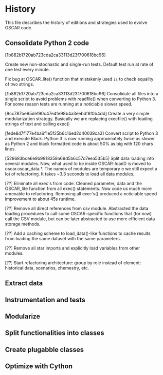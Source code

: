 # History

This file describes the history of editions and strategies used to evolve OSCAR 
code.

## Consolidate Python 2 code

[1b882b1720ab723cda2ca33113d23f700618bc96]

Create new non-stochastic and single-run tests. Default test run at rate of one
test every minute.

Fix bug at OSCAR_lite() function that mistakenly used `is` to check equality
of two strings.

[1b882b1720ab723cda2ca33113d23f700618bc96]
Consolidate all files into a single script to avoid problems with readfile() 
when converting to Python 3. For some reason tests are running at a noticiable
slower speed.

[8cc787be95de190c47e4fe98b4a3eebdf8f0b4dd]
Create a very simple modularization strategy. Basically we are replacing execfile()
with loading strings of text and calling exec()

[fede8d7f177e4ba6f1e5f25b6c16ed2d40039ca3]
Convert script to Python 3 and execute Black. Python 3 is now running 
approximately twice as slower as Python 2 and black formatted code is about
50% as big with 120 chars lines.

[529683bce6e9b9818359a69d5b6c57d7eea535b5]
Split data loading into several modules. Now, what used to be inside OSCAR-loadD
is moved to oscar.oscar_data.*. The names of modules are temporary e we still 
expect a lot of refactoring. It takes ~3.3 seconds to load all data modules.

[??]
Eliminate all exec's from code. Cleaned parameter, data and the OSCAR_lite 
function from all exec() statements. Now code us much more amenable to 
refactoring. Removing all exec's() produced a noticiable speed improvement to
about 45s runtime.

[??]
Remove all direct references from csv module. Abstracted the data loading 
procedures to call some OSCAR-specific functions that (for now) call the
CSV module, but can be later abstracted to use more efficient data storage
methods.

[??]
Add a caching scheme to load_data()-like functions to cache results from loading
the same dataset with the same parameters.

[??]
Remove all star imports and explicitly load variables from other modules.

[??]
Start refactoring architecture: group by role instead of element: historical 
data, scenarios, chemestry, etc.


## Extract data

## Instrumentation and tests


## Modularize

## Split functionalities into classes

## Create plugabble classes

## Optimize with Cython
